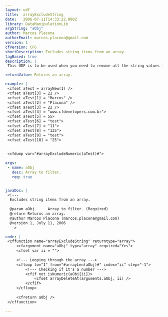 ```yaml
---
layout: udf
title:  arrayExcludeString
date:   2006-07-11T14:33:22.000Z
library: DataManipulationLib
argString: "aObj"
author: Marcos Placona
authorEmail: marcos.placona@gmail.com
version: 1
cfVersion: CF6
shortDescription: Excludes string items from an array.
tagBased: true
description: |
 This UDF is to be used when you need to remove all the string values from your array. It removes them and return a clean array with just numbers.

returnValue: Returns an array.

example: |
 <cfset aTest = arrayNew(1) />
 <cfset aTest[3] = 22 />
 <cfset aTest[1] = "Marcos" />
 <cfset aTest[2] = "Placona" />
 <cfset aTest[3] = 22 />
 <cfset aTest[4] = "www.cfdevelopers.com.br">
 <cfset aTest[5] = 55>
 <cfset aTest[6] = "test">
 <cfset aTest[7] = "11">
 <cfset aTest[8] = "135">
 <cfset aTest[9] = "test">
 <cfset aTest[10] = "25">
 
 
 <cfdump var="#arrayExcludeNumeric(aTest)#">

args:
 - name: aObj
   desc: Array to filter.
   req: true


javaDoc: |
 <!---
  Excludes string items from an array.
  
  @param aObj      Array to filter. (Required)
  @return Returns an array. 
  @author Marcos Placona (marcos.placona@gmail.com) 
  @version 1, July 11, 2006 
 --->

code: |
 <cffunction name="arrayExcludeString" returntype="array">
     <cfargument name="aObj" type="array" required="Yes">
     <cfset var ii = "">
     
     <!--- Looping through the array --->
     <cfloop to="1" from="#arrayLen(aObj)#" index="ii" step="-1">
         <!--- Checking if it's a number --->
         <cfif not isNumeric(aObj[ii])>
             <cfset arrayDeleteAt(arguments.aObj, ii) />
         </cfif>
     </cfloop>
     
     <cfreturn aObj />
 </cffunction>

---
```


